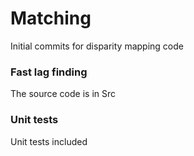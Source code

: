 # Matching
Initial commits for disparity mapping code
### Fast lag finding
The source code is in Src
### Unit tests
Unit tests included
